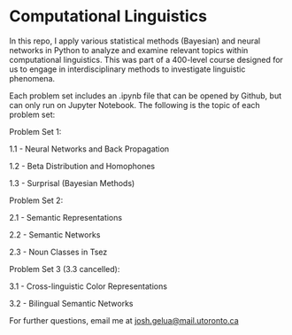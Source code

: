 # Computational Linguistics


In this repo, I apply various statistical methods (Bayesian) and neural networks in Python to analyze and examine relevant topics within computational linguistics. This was part of a 400-level course designed for us to engage in interdisciplinary methods to investigate linguistic phenomena. 

Each problem set includes an .ipynb file that can be opened by Github, but can only run on Jupyter Notebook. The following is the topic of each problem set:

Problem Set 1:

1.1 - Neural Networks and Back Propagation

1.2 - Beta Distribution and Homophones

1.3 - Surprisal (Bayesian Methods)

Problem Set 2:

2.1 - Semantic Representations

2.2 - Semantic Networks

2.3 - Noun Classes in Tsez

Problem Set 3 (3.3 cancelled):

3.1 - Cross-linguistic Color Representations

3.2 - Bilingual Semantic Networks

For further questions, email me at josh.gelua@mail.utoronto.ca
